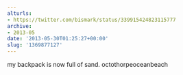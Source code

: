 ```yaml
---
alturls:
- https://twitter.com/bismark/status/339915424823115777
archive:
- 2013-05
date: '2013-05-30T01:25:27+00:00'
slug: '1369877127'
---
```


my backpack is now full of sand. octothorpeoceanbeach

